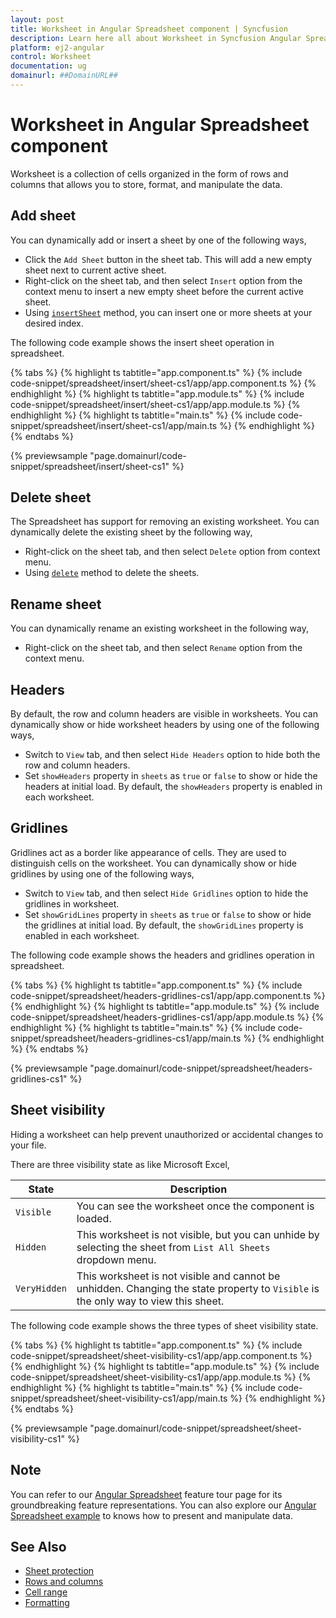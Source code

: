 ```yaml
---
layout: post
title: Worksheet in Angular Spreadsheet component | Syncfusion
description: Learn here all about Worksheet in Syncfusion Angular Spreadsheet component of Syncfusion Essential JS 2 and more.
platform: ej2-angular
control: Worksheet 
documentation: ug
domainurl: ##DomainURL##
---
```


# Worksheet in Angular Spreadsheet component

Worksheet is a collection of cells organized in the form of rows and columns that allows you to store, format, and manipulate the data.

## Add sheet

You can dynamically add or insert a sheet by one of the following ways,

* Click the `Add Sheet` button in the sheet tab. This will add a new empty sheet next to current active sheet.
* Right-click on the sheet tab, and then select `Insert` option from the context menu to insert a new empty sheet before the current active sheet.
* Using [`insertSheet`](https://ej2.syncfusion.com/angular/documentation/api/spreadsheet/#insertsheet) method, you can insert one or more sheets at your desired index.

The following code example shows the insert sheet operation in spreadsheet.

{% tabs %}
{% highlight ts tabtitle="app.component.ts" %}
{% include code-snippet/spreadsheet/insert/sheet-cs1/app/app.component.ts %}
{% endhighlight %}
{% highlight ts tabtitle="app.module.ts" %}
{% include code-snippet/spreadsheet/insert/sheet-cs1/app/app.module.ts %}
{% endhighlight %}
{% highlight ts tabtitle="main.ts" %}
{% include code-snippet/spreadsheet/insert/sheet-cs1/app/main.ts %}
{% endhighlight %}
{% endtabs %}
  
{% previewsample "page.domainurl/code-snippet/spreadsheet/insert/sheet-cs1" %}

## Delete sheet

The Spreadsheet has support for removing an existing worksheet. You can dynamically delete the existing sheet by the following way,

* Right-click on the sheet tab, and then select `Delete` option from context menu.
* Using [`delete`](https://ej2.syncfusion.com/angular/documentation/api/spreadsheet/#delete ) method to delete the sheets.

## Rename sheet

You can dynamically rename an existing worksheet in the following way,

* Right-click on the sheet tab, and then select `Rename` option from the context menu.

## Headers

By default, the row and column headers are visible in worksheets. You can dynamically show or hide worksheet headers by using one of the following ways,

* Switch to `View` tab, and then select `Hide Headers` option to hide both the row and column headers.
* Set `showHeaders` property in `sheets` as `true` or `false` to show or hide the headers at initial load. By default, the `showHeaders` property is enabled in each worksheet.

## Gridlines

Gridlines act as a border like appearance of cells. They are used to distinguish cells on the worksheet. You can dynamically show or hide gridlines by using one of the following ways,

* Switch to `View` tab, and then select `Hide Gridlines` option to hide the gridlines in worksheet.
* Set `showGridLines` property in `sheets` as `true` or `false` to show or hide the gridlines at initial load. By default, the `showGridLines` property is enabled in each worksheet.

The following code example shows the headers and gridlines operation in spreadsheet.

{% tabs %}
{% highlight ts tabtitle="app.component.ts" %}
{% include code-snippet/spreadsheet/headers-gridlines-cs1/app/app.component.ts %}
{% endhighlight %}
{% highlight ts tabtitle="app.module.ts" %}
{% include code-snippet/spreadsheet/headers-gridlines-cs1/app/app.module.ts %}
{% endhighlight %}
{% highlight ts tabtitle="main.ts" %}
{% include code-snippet/spreadsheet/headers-gridlines-cs1/app/main.ts %}
{% endhighlight %}
{% endtabs %}
  
{% previewsample "page.domainurl/code-snippet/spreadsheet/headers-gridlines-cs1" %}

## Sheet visibility

Hiding a worksheet can help prevent unauthorized or accidental changes to your file.

There are three visibility state as like Microsoft Excel,

| State | Description |
|-------|---------|
| `Visible` | You can see the worksheet once the component is loaded. |
| `Hidden` | This worksheet is not visible, but you can unhide by selecting the sheet from `List All Sheets` dropdown menu. |
| `VeryHidden` | This worksheet is not visible and cannot be unhidden. Changing the state property to `Visible` is the only way to view this sheet. |

The following code example shows the three types of sheet visibility state.

{% tabs %}
{% highlight ts tabtitle="app.component.ts" %}
{% include code-snippet/spreadsheet/sheet-visibility-cs1/app/app.component.ts %}
{% endhighlight %}
{% highlight ts tabtitle="app.module.ts" %}
{% include code-snippet/spreadsheet/sheet-visibility-cs1/app/app.module.ts %}
{% endhighlight %}
{% highlight ts tabtitle="main.ts" %}
{% include code-snippet/spreadsheet/sheet-visibility-cs1/app/main.ts %}
{% endhighlight %}
{% endtabs %}
  
{% previewsample "page.domainurl/code-snippet/spreadsheet/sheet-visibility-cs1" %}

## Note

You can refer to our [Angular Spreadsheet](https://www.syncfusion.com/angular-ui-components/angular-spreadsheet) feature tour page for its groundbreaking feature representations. You can also explore our [Angular Spreadsheet example](https://ej2.syncfusion.com/angular/demos/#/material/spreadsheet/default) to knows how to present and manipulate data.

## See Also

* [Sheet protection](./protect-sheet)
* [Rows and columns](./rows-and-columns)
* [Cell range](./cell-range)
* [Formatting](./formatting)
